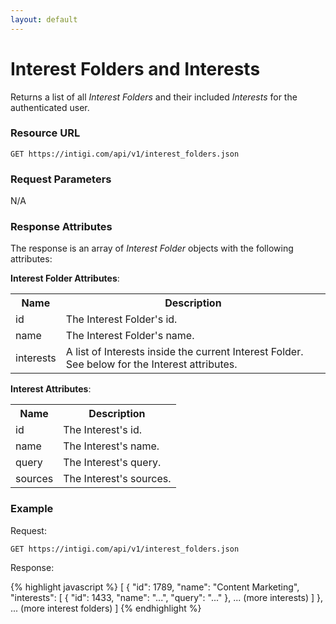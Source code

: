 ```yaml
---
layout: default
---
```


# Interest Folders and Interests

Returns a list of all *Interest Folders* and their included *Interests* for the authenticated user.

### Resource URL

`GET https://intigi.com/api/v1/interest_folders.json`

### Request Parameters

N/A

### Response Attributes

The response is an array of *Interest Folder* objects with the following attributes:

**Interest Folder Attributes**:

<table>
  <tr>
    <th>Name</th><th>Description</th>
  </tr>
  <tr>
    <td>id</td><td>The Interest Folder's id.</td>
  </tr>
  <tr>
    <td>name</td><td>The Interest Folder's name.</td>
  </tr>
  <tr>
    <td>interests</td><td>A list of Interests inside the current Interest Folder. See below for the Interest attributes.</td>
  </tr>
</table>

**Interest Attributes**:

<table>
  <tr>
    <th>Name</th><th>Description</th>
  </tr>
  <tr>
    <td>id</td><td>The Interest's id.</td>
  </tr>
  <tr>
    <td>name</td><td>The Interest's name.</td>
  </tr>
  <tr>
    <td>query</td><td>The Interest's query.</td>
  </tr>
  <tr>
    <td>sources</td><td>The Interest's sources.</td>
  </tr>
</table>


### Example

Request:

`GET https://intigi.com/api/v1/interest_folders.json`

Response:

{% highlight javascript %}
[
  {
    "id": 1789,
    "name": "Content Marketing",
    "interests": [
      {
        "id": 1433,
        "name": "...",
        "query": "..."
      },
      ... (more interests)
    ]
  },
  ... (more interest folders)
]
{% endhighlight %}

